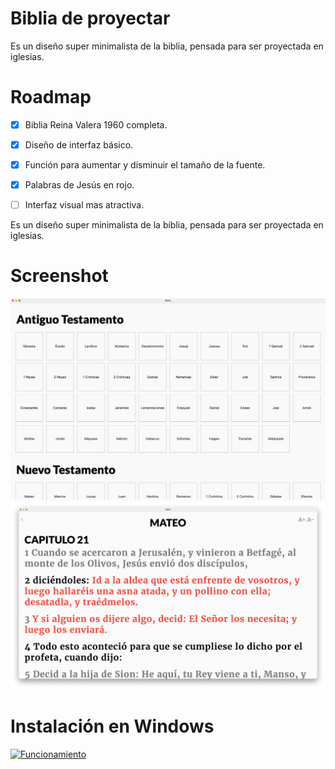 # Biblia de proyectar

Es un diseño super minimalista de la biblia, pensada para ser proyectada en iglesias.

# Roadmap
* [x] Biblia Reina Valera 1960 completa.
* [x] Diseño de interfaz básico.
* [x] Función para aumentar y disminuir el tamaño de la fuente.
* [x] Palabras de Jesús en rojo.
* [ ] Interfaz visual mas atractiva.


Es un diseño super minimalista de la biblia, pensada para ser proyectada en iglesias.

# Screenshot
![Home](img/app.png)
![Home](img/lectura.png)

# Instalación en Windows
[![Funcionamiento](https://i9.ytimg.com/vi_webp/cwEKA6a8s8M/mq2.webp?sqp=COy3g6AG-oaymwEmCMACELQB8quKqQMa8AEB-AH-CYAC0AWKAgwIABABGEsgWyhlMA8=&rs=AOn4CLDGIUOiVhl1LEIb0lmTDh0grXaMGQ)](https://www.youtube.com/watch?v=cwEKA6a8s8M)